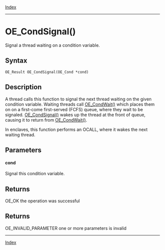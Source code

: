 [Index](index.md)

---
# OE_CondSignal()

Signal a thread waiting on a condition variable.

## Syntax

    OE_Result OE_CondSignal(OE_Cond *cond)
## Description 

A thread calls this function to signal the next thread waiting on the given condition variable. Waiting threads call [OE_CondWait()](thread_8h_ad797958c67eb617187c17b09d35e810b_1ad797958c67eb617187c17b09d35e810b.md) which places them on on a first-come first-served (FCFS) queue, where they wait to be signaled. [OE_CondSignal()](thread_8h_afff2d55f19c819921002a093c6dacd6a_1afff2d55f19c819921002a093c6dacd6a.md) wakes up the thread at the front of queue, causing it to return from [OE_CondWait()](thread_8h_ad797958c67eb617187c17b09d35e810b_1ad797958c67eb617187c17b09d35e810b.md).

In enclaves, this function performs an OCALL, where it wakes the next waiting thread.



## Parameters

#### cond

Signal this condition variable.

## Returns

OE_OK the operation was successful

## Returns

OE_INVALID_PARAMETER one or more parameters is invalid

---
[Index](index.md)

